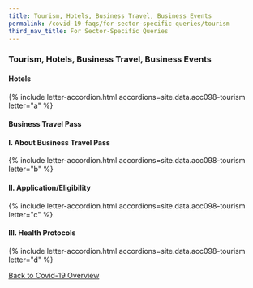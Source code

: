 ```yaml
---
title: Tourism, Hotels, Business Travel, Business Events
permalink: /covid-19-faqs/for-sector-specific-queries/tourism
third_nav_title: For Sector-Specific Queries
---
```


### Tourism, Hotels, Business Travel, Business Events

#### Hotels

{% include letter-accordion.html accordions=site.data.acc098-tourism letter="a" %}

#### Business Travel Pass

#### I.	About Business Travel Pass

{% include letter-accordion.html accordions=site.data.acc098-tourism letter="b" %}

#### II. Application/Eligibility

{% include letter-accordion.html accordions=site.data.acc098-tourism letter="c" %}

#### III. Health Protocols

{% include letter-accordion.html accordions=site.data.acc098-tourism letter="d" %}

[Back to Covid-19 Overview](/covid/)
